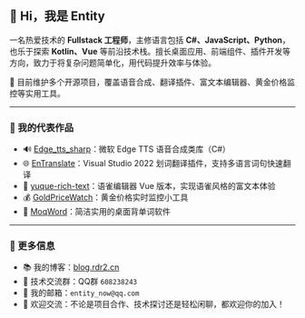 ## 👋 Hi，我是 Entity

一名热爱技术的 **Fullstack 工程师**，主修语言包括 **C#、JavaScript、Python**，也乐于探索 **Kotlin、Vue** 等前沿技术栈。擅长桌面应用、前端组件、插件开发等方向，致力于将复杂问题简单化，用代码提升效率与体验。

🎯 目前维护多个开源项目，覆盖语音合成、翻译插件、富文本编辑器、黄金价格监控等实用工具。

---

### 🚀 我的代表作品

* 🔊 [Edge\_tts\_sharp](https://github.com/Entity-Now/Edge_tts_sharp)：微软 Edge TTS 语音合成类库（C#）
* 🌐 [EnTranslate](https://github.com/Entity-Now/EnTranslate)：Visual Studio 2022 划词翻译插件，支持多语言词句快速翻译
* 📝 [yuque-rich-text](https://github.com/Entity-Now/yuque-rich-text)：语雀编辑器 Vue 版本，实现语雀风格的富文本体验
* 💰 [GoldPriceWatch](https://github.com/Entity-Now/GoldPriceWatch)：黄金价格实时监控小工具
* 📖 [MoqWord](https://github.com/Entity-Now/MoqWord)：简洁实用的桌面背单词软件

---

### 🌱 更多信息

* 📚 我的博客：[blog.rdr2.cn](https://blog.rdr2.cn)
* 👥 技术交流群：QQ群 `608238243`
* 👀 我的邮箱：`entity_now@qq.com`
* 💬 欢迎交流：不论是项目合作、技术探讨还是轻松闲聊，都欢迎你的加入！
